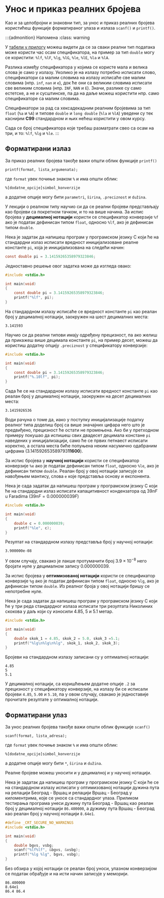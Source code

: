 # Унос и приказ реалних бројева

Као и за целобројни и знаковни тип, за унос и приказ реалних бројева користићеш
функције форматираног улаза и излаза `scanf()` и `printf()`.

:::{admonition} Напомена
:class: warning

У [табели у прилогу](../prilozi/tipovi_podataka.md) можеш видети да се за сваки
реални тип података може користи час осам спецификатора, на пример за тип
`double` могу се користити: `%lf`, `%lF`, `%lg`, `%lG`, `%le`, `%lE`, `%la` и
`%lA`.

Разлика између спецификатора у којима се користе мала и велика слова је само у
излазу. Уколико је на излазу потребно исписати слово, спецификатори са малим
словима на излазу исписаће све малим словима (нпр. `inf`, `nan` и `e`), док ће
они са великим словима исписати све великим словима (нпр. `INF`, `NAN` и `E`).
Значи, разлике су само естетске, а не и сусштинске, па да на даље можеш
користити нпр. само спецификаторе са малим словима.

Спецификатори за рад са хексадекадним реалним бројевима за тип `float` (`%a` и
`%A`) и типове `double` и `long double` (`%la` и `%lA`) уведени су тек каснијим
**C99** стандардном и њих нећеш користити у овом курсу.

Сада се број спецификатора које требаш разматрати свео са осам на три, и то:
`%lf`, `%lg` и `%le`.
:::

## Форматирани излаз

За приказ реалних бројева такође важи општи облик функције `printf()`

```text
printf(format, lista_argumenata);
```

где `format` увек почиње знаком `%` и има општи облик:

```text
%[dodatne_opcije]simbol_konverzije
```

а додатне опције могу бити `parametri`, `širina`, `.preciznost` и `dužina`.

У лекцији о реалном типу научио си да се реални бројеви представљају као
бројеви са покретном тачком, и то на више начина. За испис бројева у
**децималној нотацији** користи се спецификатор конверзије `%f` ако је податак
дефинисан типом `float`, односно `%lf`, ако је дефинисан типом `double`.

Нека је задатак да напишеш програм у програмском језику C који ће на стандардни
излаз исписати вредност иницијализоване реалне константе `pi`, која је
иницијализована на следећи начин:

```c
const double pi = 3.14159265358979323846;
```

Једноставно решење овог задатка може да изгледа овако:

```c
#include <stdio.h>

int main(void)
{
    const double pi = 3.14159265358979323846;
    printf("%lf", pi);
}
```

На стандардном излазу исписаће се вредност константе `pi` као реалан број у
децималној нотацији, заокружен на шест децималних места:

```text
3.141593
```

Научио си да реални типови имају одређену прецизност, па ако желиш да прикажеш
више децимала константе `pi`, на пример десет, можеш да користиш додатну опцију
`.preciznost` у спецификатору конверзије:

```c
#include <stdio.h>

int main(void)
{
    const double pi = 3.14159265358979323846;
    printf("%.10lf", pi);
}
```

Сада ће се на стандардном излазу исписати вредност константе `pi` као реалан
број у децималној нотацији, заокружен на десет децималних места:

```text
3.1415926536
```

Води рачуна о томе да, иако у поступку иницијализације податку реалног типа
доделиш број са више значајних цифара него што је предвиђено, прецизност ће
остати не промењена. Ако би у претходном примеру покушао да испишеш свих
двадесет децимала констане `pi` наведених у иницијализацији, само ће се
првих петнаест исписати коректно, а остала места биће попуњена неким насумично
одабраним цифрама (3.141592653589793**11600**).

За испис бројева у **научној нотацији** користи се спецификатор конверзије `%e`
ако је податак дефинисан типом `float`, односно `%le`, ако је дефинисан типом
`double`. Реалан број у овој нотацији записује се навођењем мантису, слова `е`
које представља основу и експонента.

Нека је сада задатак да напишеш програм у програмском језику C који ће на
стандардни излаз исписати капацитивност кондензатора од $39nF$ u Faradima
($39nF=0.000000039F$)

```c
#include <stdio.h>

int main(void)
{
    double c = 0.000000039;
    printf("%le", c);
}
```

Резултат на стандардном излазу представља број у научној нотацији:

```text
3.900000e-08
```

У овом случају, свакако је лакше протумачити број $3.9\times{10^{-8}}$ него
бројати нуле у децималном запису $0.000000039$.

За испис бројева у **оптимизованој нотацији** користи се спецификатор
конверзије `%g` ако је податак дефинисан типом `float`, односно `%lg`, ако је
дефинисан типом `double`. Из реалног броја у овој нотацији бришу се непотребне
нуле.

Нека је сада задатак да напишеш програм у програмском језику C који ће у три
реда стандардног излаза исписати три резултата Николиних скокова у даљ који су
износили $4.85$, $5$ и $5.1$ метар.

```c
#include <stdio.h>

int main(void)
{
    double skok_1 = 4.85, skok_2 = 5.0, skok_3 =5.1;
    printf("%lg\n%lg\n%lg", skok_1, skok_2, skok_3);
}
```

Бројеви на стандардном излазу записани су у оптималној нотацији:

```text
4.85
5
5.1
```

У децималној нотацији, са коришћењем додатне опције `.2` за прецизност у
спецификатору конверзије, на излазу би се исписали бројеви `4.85`, `5.00` и
`5.10`, па у овом случају, свакако је једноставије прочитате резултате у
оптималној нотацији.

## Форматирани улаз

За унос реалних бројева такође важи општи облик функције `scanf()`

```text
scanf(format, lista_adresa);
```

где `format` увек почиње знаком `%` и има општи облик:

```text
%[dodatne_opcije]simbol_konverzije
```

а додатне опције могу бити `*`, `širina` и `dužina`.

Реалне бројеве можеш уносити и у децималној и у научној нотацији.

Нека је задатак да напишеш програм у програмском језику C који ће се на
стандардном излазу исписати у оптимизованој нотацији дужина пута на релацији
Београд - Вршац и релацији Вршац - Београд у киломентрима, које се уносе са
стандардног улаза. Приликом тестирања програма унеси дужину пута Београд -
Вршац као реалан број у децималној нотацији `86.400000`, а дужиму пута Вршац -
Београд као реалан број у научној нотацији `8.64e1`.

```c
#define _CRT_SECURE_NO_WARNINGS
#include <stdio.h>

int main(void)
{
    double bgvs, vsbg;
    scanf("%lf%lf", &bgvs, &vsbg);
    printf("%lg %lg", bgvs, vsbg);
}
```

Без обзира у којој нотацији се реалан број уноси, улазном конверзијом се
податак обрађује и на исти начин записује у меморији.

```text
86.400000
8.64e1
86.4 86.4
```

